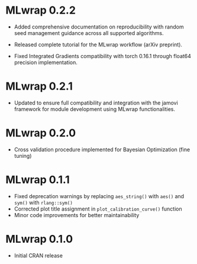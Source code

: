 # MLwrap 0.2.2

* Added comprehensive documentation on reproducibility with random seed
  management guidance across all supported algorithms.

* Released complete tutorial for the MLwrap workflow (arXiv preprint).

* Fixed Integrated Gradients compatibility with torch 0.16.1 through
  float64 precision implementation.

# MLwrap 0.2.1

* Updated to ensure full compatibility and integration with the jamovi framework
  for module development using MLwrap functionalities.

# MLwrap 0.2.0

* Cross validation procedure implemented for Bayesian Optimization (fine tuning)

# MLwrap 0.1.1

* Fixed deprecation warnings by replacing `aes_string()` with `aes()` and `sym()`
  with `rlang::sym()`
* Corrected plot title assignment in `plot_calibration_curve()` function
* Minor code improvements for better maintainability

# MLwrap 0.1.0

* Initial CRAN release
